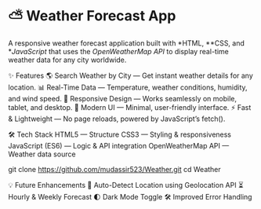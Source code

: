 # ⛅ Weather Forecast App

A responsive weather forecast application built with *HTML, **CSS, and **JavaScript* that uses the *OpenWeatherMap API* to display real-time weather data for any city worldwide.

✨ Features
🌎 Search Weather by City — Get instant weather details for any location.
📊 Real-Time Data — Temperature, weather conditions, humidity, and wind speed.
📱 Responsive Design — Works seamlessly on mobile, tablet, and desktop.
🎨 Modern UI — Minimal, user-friendly interface.
⚡ Fast & Lightweight — No page reloads, powered by JavaScript’s fetch().

🛠️ Tech Stack
HTML5 — Structure
CSS3 — Styling & responsiveness
JavaScript (ES6) — Logic & API integration
OpenWeatherMap API — Weather data source


git clone https://github.com/mudassir523/Weather.git
cd Weather

💡 Future Enhancements
📍 Auto-Detect Location using Geolocation API
⏳ Hourly & Weekly Forecast
🌓 Dark Mode Toggle
🛠️ Improved Error Handling




